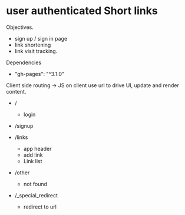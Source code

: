# user authenticated Short links

Objectives.

- sign up / sign in page
- link shortening 
- link visit tracking. 

Dependencies
 * "gh-pages": "^3.1.0" 


Client side routing -> JS on client use url to drive UI, update and render content. 
 
- /
    * login 

- /signup


- /links
    * app header 
    * add link
    * Link list

- /other
    * not found

- /_special_redirect
    * redirect to url 